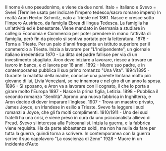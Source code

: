 Il nome è uno pseudonimo, e viene da due nomi. Italo = Italiano e Svevo = Svevi (Termine usato per indicare l'impero tedesco/sacro romano impero)
In realtà Aron Hector Schmitz, nato a Trieste nel 1861. Nasce e cresce sotto l'impero Austriaco, da famiglia Ebrea di lingua Tedesca. La famiglia ha un'attività ed è benestante. Viene mandato in Germania a studiare in collegio Economia e Commercio per poter prendere in mano l'attività di famiglia, però fin da piccolo si sentiva portato per la letteratura.
1878 - Torna a Trieste. Per un paio d'anni frequenta un istituto superiore per il commercio a Trieste. Inizia a lavorare per "L'Indipendente", un giornale italiano irredentista
1870 - La ditta del padre fallisce per via di un investimento sbagliato. Aron deve iniziare a lavorare, riesce a trovare un lavoro in banca, e ci lavora per 18 anni.
1892 - Muore suo padre, e in contemporanea pubblica il suo primo romanzo "Una Vita".
1894/1895 - Durante la malattia della madre, conosce una parente lontana molto più giovane di lui, Livia Veneziani, se ne innamora e nel giro di un anno la sposa.
1896 - Si sposano, e Aron va a lavorare con il cognato, il che lo porta a girare molto l'Europa
1897 - Nasce la prima figlia, Letizia.
1898 - Pubblica il secondo romanzo "Senilità"
Aprono una nuova fabbrica in Inghilterra, e Aron decide di dover imparare l'inglese.
1907 - Trova un maestro privato, James Joyce, un irlandese in esilio a Trieste. Svevo fa leggere i suoi romanzi a Joyce, che gli fa molti complimenti.
1910/1911 - Uno dei suoi fratelli ha una crisi, e viene preso in cura da uno psicoanalista allievo di Freud. Svevo si interessa alla Psicoanalisi.
Inizia la guerra, e la fabbrica viene requisita. Ha da parte abbastanza soldi, ma non ha nulla da fare per tutta la guerra, quindi torna a scrivere.
In contemporanea con la guerra scrive il suo capolavoro "La coscienza di Zeno"
1928 - Muore in un incidente d'Auto